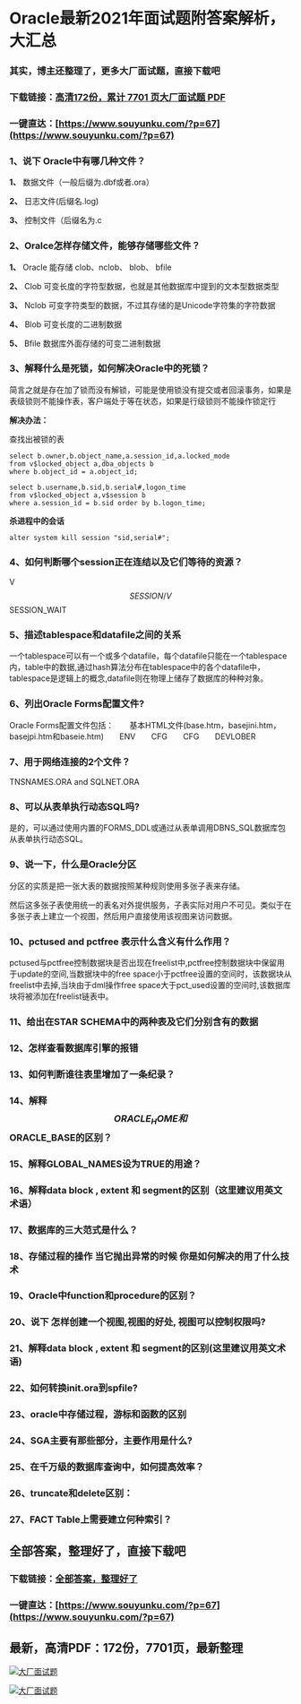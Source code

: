 # Oracle最新2021年面试题附答案解析，大汇总

### 其实，博主还整理了，更多大厂面试题，直接下载吧

### 下载链接：[高清172份，累计 7701 页大厂面试题  PDF](https://www.souyunku.com/?p=67)

### 一键直达：[https://www.souyunku.com/?p=67](https://www.souyunku.com/?p=67)



### 1、说下 Oracle中有哪几种文件？

**1、** 数据文件（一般后缀为.dbf或者.ora）

**2、** 日志文件(后缀名.log)

**3、** 控制文件（后缀名为.c


### 2、Oralce怎样存储文件，能够存储哪些文件？

**1、** Oracle 能存储 clob、nclob、 blob、 bfile

**2、** Clob 可变长度的字符型数据，也就是其他数据库中提到的文本型数据类型

**3、** Nclob 可变字符类型的数据，不过其存储的是Unicode字符集的字符数据

**4、** Blob 可变长度的二进制数据

**5、** Bfile 数据库外面存储的可变二进制数据


### 3、解释什么是死锁，如何解决Oracle中的死锁？

简言之就是存在加了锁而没有解锁，可能是使用锁没有提交或者回滚事务，如果是表级锁则不能操作表，客户端处于等在状态，如果是行级锁则不能操作锁定行

**解决办法：**

查找出被锁的表

```
select b.owner,b.object_name,a.session_id,a.locked_mode 
from v$locked_object a,dba_objects b 
where b.object_id = a.object_id; 

select b.username,b.sid,b.serial#,logon_time 
from v$locked_object a,v$session b 
where a.session_id = b.sid order by b.logon_time;
```

**杀进程中的会话**

`alter system kill session "sid,serial#";`


### 4、如何判断哪个session正在连结以及它们等待的资源？

V$$SESSION / V$$SESSION_WAIT


### 5、描述tablespace和datafile之间的关系

一个tablespace可以有一个或多个datafile，每个datafile只能在一个tablespace内，table中的数据,通过hash算法分布在tablespace中的各个datafile中，tablespace是逻辑上的概念,datafile则在物理上储存了数据库的种种对象。


### 6、列出Oracle Forms配置文件?

Oracle Forms配置文件包括：　　基本HTML文件(base.htm，basejini.htm，basejpi.htm和baseie.htm)　　ENV　　CFG　　CFG　　DEVLOBER


### 7、用于网络连接的2个文件？

TNSNAMES.ORA and SQLNET.ORA


### 8、可以从表单执行动态SQL吗?

是的，可以通过使用内置的FORMS_DDL或通过从表单调用DBNS_SQL数据库包从表单执行动态SQL。


### 9、说一下，什么是Oracle分区

分区的实质是把一张大表的数据按照某种规则使用多张子表来存储。

然后这多张子表使用统一的表名对外提供服务，子表实际对用户不可见。类似于在多张子表上建立一个视图，然后用户直接使用该视图来访问数据。


### 10、pctused and pctfree 表示什么含义有什么作用？

pctused与pctfree控制数据块是否出现在freelist中,pctfree控制数据块中保留用于update的空间,当数据块中的free space小于pctfree设置的空间时，该数据块从freelist中去掉,当块由于dml操作free space大于pct_used设置的空间时,该数据库块将被添加在freelist链表中。


### 11、给出在STAR SCHEMA中的两种表及它们分别含有的数据
### 12、怎样查看数据库引擎的报错
### 13、如何判断谁往表里增加了一条纪录？
### 14、解释$$ORACLE_HOME和$$ORACLE_BASE的区别？
### 15、解释GLOBAL_NAMES设为TRUE的用途？
### 16、解释data block , extent 和 segment的区别（这里建议用英文术语）
### 17、数据库的三大范式是什么？
### 18、存储过程的操作 当它抛出异常的时候 你是如何解决的用了什么技术
### 19、Oracle中function和procedure的区别？
### 20、说下 怎样创建一个视图,视图的好处, 视图可以控制权限吗?
### 21、解释data block , extent 和 segment的区别(这里建议用英文术语)
### 22、如何转换init.ora到spfile?
### 23、oracle中存储过程，游标和函数的区别
### 24、SGA主要有那些部分，主要作用是什么?
### 25、在千万级的数据库查询中，如何提高效率？
### 26、truncate和delete区别：
### 27、FACT Table上需要建立何种索引？




## 全部答案，整理好了，直接下载吧

### 下载链接：[全部答案，整理好了](https://www.souyunku.com/?p=67)

### 一键直达：[https://www.souyunku.com/?p=67](https://www.souyunku.com/?p=67)


## 最新，高清PDF：172份，7701页，最新整理

[![大厂面试题](https://www.souyunku.com/wp-content/uploads/weixin/mst.png "架构师专栏")](https://www.souyunku.com/wp-content/uploads/weixin/githup-weixin.png "架构师专栏")

[![大厂面试题](https://www.souyunku.com/wp-content/uploads/weixin/githup-weixin.png "架构师专栏")](https://www.souyunku.com/wp-content/uploads/weixin/githup-weixin.png "架构师专栏")
